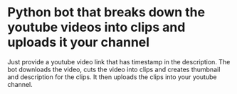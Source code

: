 # Python bot that breaks down the youtube videos into clips and uploads it your channel
<p>Just provide a youtube video link that has timestamp in the description. The bot downloads the video, cuts the video into clips and creates thumbnail and description for the clips. It then uploads the clips into your youtube channel.</p>